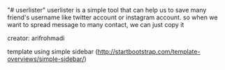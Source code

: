 "# userlister" 
userlister is a simple tool that can help us to save many friend's username like twitter account or instagram account. 
so when we want to spread message to many contact, we can just copy it

creator: arifrohmadi

template using simple sidebar (http://startbootstrap.com/template-overviews/simple-sidebar/)
